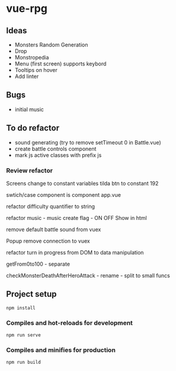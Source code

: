 # vue-rpg
## Ideas
- Monsters Random Generation
- Drop
- Monstropedia
- Menu (first screen) supports keybord
- Tooltips on hover
- Add linter
## Bugs
- initial music 
## To do refactor
- sound generating (try to remove setTimeout 0 in Battle.vue)
- create battle controls component
- mark js active classes with prefix js
### Review refactor
 Screens change to constant variables
tilda btn to constant 192

swtich/case component is component app.vue

refactor difficulty quantifier to string

refactor music - music create flag - ON OFF Show in html

remove default battle sound from vuex

Popup remove connection to vuex

refactor turn in progress from DOM to data manipulation


getFrom0to100 - separate

checkMonsterDeathAfterHeroAttack - rename - split to small funcs



## Project setup
```
npm install
```

### Compiles and hot-reloads for development
```
npm run serve
```

### Compiles and minifies for production
```
npm run build
```

